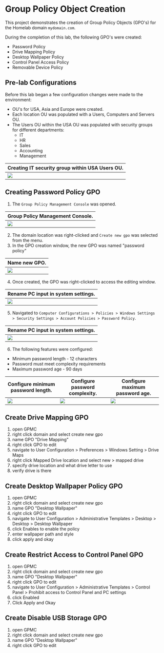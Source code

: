 # Group Policy Object Creation

This project demonstrates the creation of Group Policy Objects (GPO's) for the Homelab domain `mydomain.com`.

During the completion of this lab, the following GPO's were created:
- Password Policy
- Drive Mapping Policy
- Desktop Wallpaper Policy
- Control Panel Access Policy
- Removable Device Policy

## Pre-lab Configurations
Before this lab began a few configuration changes were made to the environment:
- OU's for USA, Asia and Europe were created.
- Each location OU was populated with a Users, Computers and Servers OU.
- The Users OU within the USA OU was populated with security groups for different departments:
    - IT
    - HR
    - Sales
    - Accounting
    - Management

| Creating IT security group within USA Users OU.                     |
| ------------------------------------------------------------------------------------- |
| ![](./Screenshots/0%20prelab%20groups%20setup.png)                 |

## Creating Password Policy GPO
1. The `Group Policy Management Console` was opened.

| Group Policy Management Console.                     |
| ------------------------------------------------------------------------------------- |
| ![](./Screenshots/1%20GPMC.png)                 |

2. The domain location was right-clicked and `Create new gpo` was selected from the menu.
3. In the GPO creation window, the new GPO was named "password policy"

| Name new GPO.                     |
| ------------------------------------------------------------------------------------- |
| ![](./Screenshots/2%20create%20new%20gpo.png)                 |

4. Once created, the GPO was right-clicked to access the editing window.

| Rename PC input in system settings.                     |
| ------------------------------------------------------------------------------------- |
| ![](./Screenshots/3%20policy%20editor.png)                 |

5. Navigated to `Computer Configurations > Policies > Windows Settings > Security Settings > Account Policies > Password Policy`.

| Rename PC input in system settings.                     |
| ------------------------------------------------------------------------------------- |
| ![](./Screenshots/4%20password%20policy.png)                 |

6. The following features were configured:
- Minimum password length - 12 characters
- Password must meet complexity requirements
- Maximum password age - 90 days

| Configure minimum password length.                     								|Configure password complexity.                   								  |Configure maximum password age.|
| ------------------------------------------------------------------------------------- |-------------------------------------------------------------------------------------|------------|
| ![](./Screenshots/5%20length.png)                 						|![](./Screenshots/6%20complexuty.png)                					  |![](./Screenshots/7%20password%20age.png)|


## Create Drive Mapping GPO
1. open GPMC
2. right click domain and select create new gpo
3. name GPO "Drive Mapping"
4. right click GPO to edit
5. navigate to User Configuration > Preferences > Windows Setting > Drive Maps
6. right click Mapped Drive location and select new > mapped drive
7. specify drive location and what drive letter to use
8. verify drive is there

## Create Desktop Wallpaper Policy GPO
1. open GPMC
2. right click domain and select create new gpo
3. name GPO "Desktop Wallpaper"
4. right click GPO to edit
5. navigate to User Configuration > Administrative Templates > Desktop > Desktop > Desktop Wallpaper
6. click Enables to enable the policy
7. enter wallpaper path and style
8. click apply and okay

## Create Restrict Access to Control Panel GPO
1. open GPMC
2. right click domain and select create new gpo
3. name GPO "Desktop Wallpaper"
4. right click GPO to edit
5. navigate to User Configuration > Administrative Templates > Control Panel > Prohibit access to Control Panel and PC settings
6. click Enabled
7. Click Apply and Okay

## Create Disable USB Storage GPO
1. open GPMC
2. right click domain and select create new gpo
3. name GPO "Desktop Wallpaper"
4. right click GPO to edit